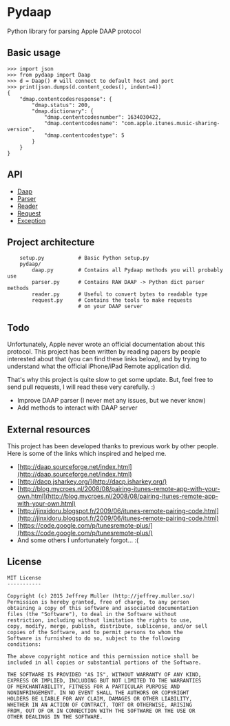 # Pydaap

Python library for parsing Apple DAAP protocol

## Basic usage

```
>>> import json
>>> from pydaap import Daap
>>> d = Daap() # will connect to default host and port
>>> print(json.dumps(d.content_codes(), indent=4))
{
    "dmap.contentcodesresponse": {
        "dmap.status": 200,
        "dmap.dictionary": {
            "dmap.contentcodesnumber": 1634030422,
            "dmap.contentcodesname": "com.apple.itunes.music-sharing-version",
            "dmap.contentcodestype": 5
        }
    }
}
```

## API

* [Daap](daap.md)
* [Parser](parser.md)
* [Reader](reader.md)
* [Request](request.md)
* [Exception](exception.md)

## Project architecture

        setup.py           # Basic Python setup.py
        pydaap/
            daap.py        # Contains all Pydaap methods you will probably use
            parser.py      # Contains RAW DAAP -> Python dict parser methods
            reader.py      # Useful to convert bytes to readable type
            request.py     # Contains the tools to make requests 
                           # on your DAAP server

## Todo

Unfortunately, Apple never wrote an official documentation about this
protocol. This project has been written by reading papers by people
interested about that (you can find these links below), and by trying
to understand what the official iPhone/iPad Remote application did.

That's why this project is quite slow to get some update. But, feel free
to send pull requests, I will read these very carefully. :)

* Improve DAAP parser (I never met any issues, but we never know)
* Add methods to interact with DAAP server

## External resources

This project has been developed thanks to previous work by other people.
Here is some of the links which inspired and helped me.

* [http://daap.sourceforge.net/index.html](http://daap.sourceforge.net/index.html)
* [http://dacp.jsharkey.org/](http://dacp.jsharkey.org/)
* [http://blog.mycroes.nl/2008/08/pairing-itunes-remote-app-with-your-own.html](http://blog.mycroes.nl/2008/08/pairing-itunes-remote-app-with-your-own.html)
* [http://jinxidoru.blogspot.fr/2009/06/itunes-remote-pairing-code.html](http://jinxidoru.blogspot.fr/2009/06/itunes-remote-pairing-code.html)
* [https://code.google.com/p/tunesremote-plus/](https://code.google.com/p/tunesremote-plus/)
* And some others I unfortunately forgot... :(

## License

```
MIT License
-----------

Copyright (c) 2015 Jeffrey Muller (http://jeffrey.muller.so/)
Permission is hereby granted, free of charge, to any person
obtaining a copy of this software and associated documentation
files (the "Software"), to deal in the Software without
restriction, including without limitation the rights to use,
copy, modify, merge, publish, distribute, sublicense, and/or sell
copies of the Software, and to permit persons to whom the
Software is furnished to do so, subject to the following
conditions:

The above copyright notice and this permission notice shall be
included in all copies or substantial portions of the Software.

THE SOFTWARE IS PROVIDED "AS IS", WITHOUT WARRANTY OF ANY KIND,
EXPRESS OR IMPLIED, INCLUDING BUT NOT LIMITED TO THE WARRANTIES
OF MERCHANTABILITY, FITNESS FOR A PARTICULAR PURPOSE AND
NONINFRINGEMENT. IN NO EVENT SHALL THE AUTHORS OR COPYRIGHT
HOLDERS BE LIABLE FOR ANY CLAIM, DAMAGES OR OTHER LIABILITY,
WHETHER IN AN ACTION OF CONTRACT, TORT OR OTHERWISE, ARISING
FROM, OUT OF OR IN CONNECTION WITH THE SOFTWARE OR THE USE OR
OTHER DEALINGS IN THE SOFTWARE.
```